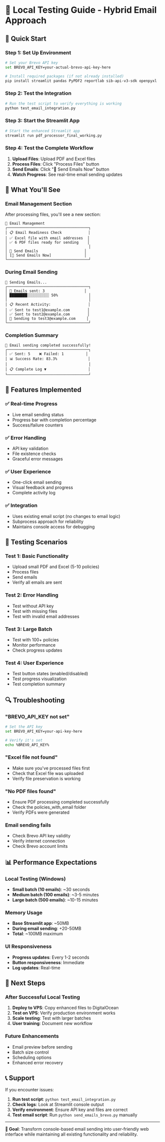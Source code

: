 # 🧪 Local Testing Guide - Hybrid Email Approach

## 🚀 Quick Start

### **Step 1: Set Up Environment**
```bash
# Set your Brevo API key
set BREVO_API_KEY=your-actual-brevo-api-key-here

# Install required packages (if not already installed)
pip install streamlit pandas PyPDF2 reportlab sib-api-v3-sdk openpyxl
```

### **Step 2: Test the Integration**
```bash
# Run the test script to verify everything is working
python test_email_integration.py
```

### **Step 3: Start the Streamlit App**
```bash
# Start the enhanced Streamlit app
streamlit run pdf_processor_final_working.py
```

### **Step 4: Test the Complete Workflow**
1. **Upload Files**: Upload PDF and Excel files
2. **Process Files**: Click "Process Files" button
3. **Send Emails**: Click "📧 Send Emails Now" button
4. **Watch Progress**: See real-time email sending updates

## 🎯 **What You'll See**

### **Email Management Section**
After processing files, you'll see a new section:

```
📧 Email Management
┌─────────────────────────────────────┐
│ 📋 Email Readiness Check            │
│ ✅ Excel file with email addresses  │
│ ✅ 6 PDF files ready for sending    │
│                                     │
│ 🚀 Send Emails                     │
│ [📧 Send Emails Now]               │
└─────────────────────────────────────┘
```

### **During Email Sending**
```
📧 Sending Emails...
┌─────────────────────────────────────┐
│ 📧 Emails sent: 3                  │
│ ████████░░░░░░░░░░ 50%              │
│                                     │
│ 📋 Recent Activity:                 │
│ ✅ Sent to test1@example.com        │
│ ✅ Sent to test2@example.com        │
│ 🔄 Sending to test3@example.com     │
└─────────────────────────────────────┘
```

### **Completion Summary**
```
🎉 Email sending completed successfully!
┌─────────────────────────────────────┐
│ ✅ Sent: 5    ❌ Failed: 1          │
│ 📊 Success Rate: 83.3%              │
│                                     │
│ 📋 Complete Log ▼                   │
└─────────────────────────────────────┘
```

## 🔧 **Features Implemented**

### **✅ Real-time Progress**
- Live email sending status
- Progress bar with completion percentage
- Success/failure counters

### **✅ Error Handling**
- API key validation
- File existence checks
- Graceful error messages

### **✅ User Experience**
- One-click email sending
- Visual feedback and progress
- Complete activity log

### **✅ Integration**
- Uses existing email script (no changes to email logic)
- Subprocess approach for reliability
- Maintains console access for debugging

## 🧪 **Testing Scenarios**

### **Test 1: Basic Functionality**
- Upload small PDF and Excel (5-10 policies)
- Process files
- Send emails
- Verify all emails are sent

### **Test 2: Error Handling**
- Test without API key
- Test with missing files
- Test with invalid email addresses

### **Test 3: Large Batch**
- Test with 100+ policies
- Monitor performance
- Check progress updates

### **Test 4: User Experience**
- Test button states (enabled/disabled)
- Test progress visualization
- Test completion summary

## 🔍 **Troubleshooting**

### **"BREVO_API_KEY not set"**
```bash
# Set the API key
set BREVO_API_KEY=your-api-key-here

# Verify it's set
echo %BREVO_API_KEY%
```

### **"Excel file not found"**
- Make sure you've processed files first
- Check that Excel file was uploaded
- Verify file preservation is working

### **"No PDF files found"**
- Ensure PDF processing completed successfully
- Check the policies_with_email folder
- Verify PDFs were generated

### **Email sending fails**
- Check Brevo API key validity
- Verify internet connection
- Check Brevo account limits

## 📊 **Performance Expectations**

### **Local Testing (Windows)**
- **Small batch (10 emails)**: ~30 seconds
- **Medium batch (100 emails)**: ~3-5 minutes
- **Large batch (500 emails)**: ~10-15 minutes

### **Memory Usage**
- **Base Streamlit app**: ~50MB
- **During email sending**: +20-50MB
- **Total**: ~100MB maximum

### **UI Responsiveness**
- **Progress updates**: Every 1-2 seconds
- **Button responsiveness**: Immediate
- **Log updates**: Real-time

## 🚀 **Next Steps**

### **After Successful Local Testing**
1. **Deploy to VPS**: Copy enhanced files to DigitalOcean
2. **Test on VPS**: Verify production environment works
3. **Scale testing**: Test with larger batches
4. **User training**: Document new workflow

### **Future Enhancements**
- Email preview before sending
- Batch size control
- Scheduling options
- Enhanced error recovery

## 📞 **Support**

If you encounter issues:
1. **Run test script**: `python test_email_integration.py`
2. **Check logs**: Look at Streamlit console output
3. **Verify environment**: Ensure API key and files are correct
4. **Test email script**: Run `python send_emails_brevo.py` manually

---

**🎯 Goal**: Transform console-based email sending into user-friendly web interface while maintaining all existing functionality and reliability.